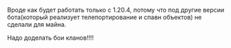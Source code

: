 Вроде как будет работать только с 1.20.4, потому что под другие версии бота(который реализует телепортирование и спавн объектов) не сделали для майна.

Надо доделать бои кланов!!!!

